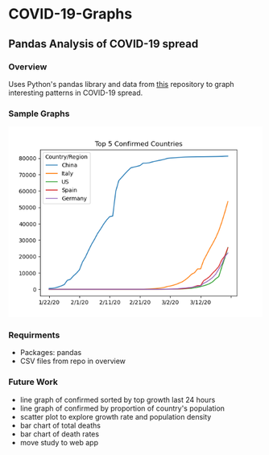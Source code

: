 # COVID-19-Graphs

## Pandas Analysis of COVID-19 spread

### Overview
Uses Python's pandas library and data from [this](https://github.com/CSSEGISandData/COVID-19) repository to graph interesting patterns in COVID-19 spread.

### Sample Graphs
![Top 5 Confirmed Countries](top_5_countries_confirmed.png "Top 5 Confirmed Countries")

### Requirments
* Packages: pandas
* CSV files from repo in overview

### Future Work
* line graph of confirmed sorted by top growth last 24 hours
* line graph of confirmed by proportion of country's population
* scatter plot to explore growth rate and population density
* bar chart of total deaths
* bar chart of death rates
* move study to web app
